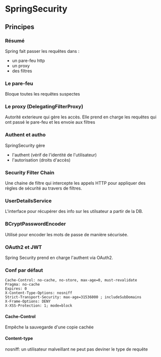 # SpringSecurity

## Principes

### Résumé
Spring fait passer les requêtes dans : 
- un pare-feu http
- un proxy
- des filtres

### Le pare-feu
Bloque toutes les requêtes suspectes

### Le proxy (DelegatingFilterProxy)
Autorité exterieure qui gère les accès.
Elle prend en charge les requêtes qui ont passé le pare-feu et les envoie aux filtres

### Authent et autho
SpringSecurity gère 
- l'authent (vérif de l'identité de l'utilisateur)
- l'autorisation (droits d'accès)

### Security Filter Chain
Une chaine de filtre qui intercepte les appels HTTP pour appliquer des règles de sécurité au travers de filtres.

### UserDetailsService
L'interface pour récupérer des info sur les utilsateur a partir de la DB.

### BCryptPasswordEncoder
Utilisé pour encoder les mots de passe de manière sécurisée.

### OAuth2 et JWT
Spring Security prend en charge l'authent via OAuth2.

### Conf par défaut
```
Cache-Control: no-cache, no-store, max-age=0, must-revalidate
Pragma: no-cache
Expires: 0
X-Content-Type-Options: nosniff
Strict-Transport-Security: max-age=31536000 ; includeSubDomains
X-Frame-Options: DENY
X-XSS-Protection: 1; mode=block
```

#### Cache-Control
Empêche la sauvegarde d'une copie cachée
#### Content-type
nosniff: un utilisateur malveillant ne peut pas deviner le type de requête
